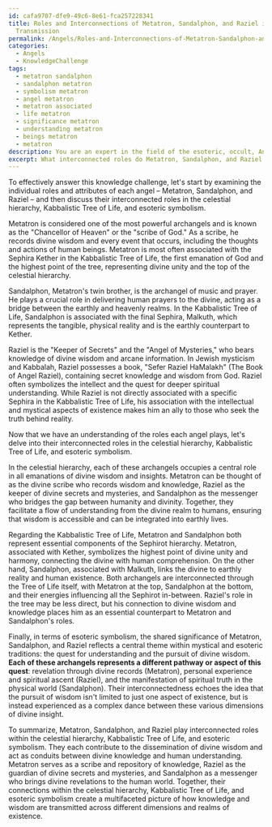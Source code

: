 ```yaml
---
id: cafa9707-dfe9-49c6-8e61-fca257228341
title: Roles and Interconnections of Metatron, Sandalphon, and Raziel in Divine Wisdom
  Transmission
permalink: /Angels/Roles-and-Interconnections-of-Metatron-Sandalphon-and-Raziel-in-Divine-Wisdom-Transmission/
categories:
  - Angels
  - KnowledgeChallenge
tags:
  - metatron sandalphon
  - sandalphon metatron
  - symbolism metatron
  - angel metatron
  - metatron associated
  - life metatron
  - significance metatron
  - understanding metatron
  - beings metatron
  - metatron
description: You are an expert in the field of the esoteric, occult, Angels and Education. You are a writer of tests, challenges, books and deep knowledge on Angels for initiates and students to gain deep insights and understanding from. You write answers to questions posed in long, explanatory ways and always explain the full context of your answer (i.e., related concepts, formulas, examples, or history), as well as the step-by-step thinking process you take to answer the challenges. Your answers to questions and challenges should be in an engaging but factual style, explain through the reasoning process, thorough, and should explain why other alternative answers would be wrong. Summarize the key themes, ideas, and conclusions at the end.
excerpt: What interconnected roles do Metatron, Sandalphon, and Raziel play in the celestial hierarchy, Kabbalistic Tree of Life, and esoteric symbolism, revealing their shared significance as prominent conduits between divine wisdom and human comprehension?
---
```

To effectively answer this knowledge challenge, let's start by examining the individual roles and attributes of each angel – Metatron, Sandalphon, and Raziel – and then discuss their interconnected roles in the celestial hierarchy, Kabbalistic Tree of Life, and esoteric symbolism. 

Metatron is considered one of the most powerful archangels and is known as the "Chancellor of Heaven" or the "scribe of God." As a scribe, he records divine wisdom and every event that occurs, including the thoughts and actions of human beings. Metatron is most often associated with the Sephira Kether in the Kabbalistic Tree of Life, the first emanation of God and the highest point of the tree, representing divine unity and the top of the celestial hierarchy.

Sandalphon, Metatron's twin brother, is the archangel of music and prayer. He plays a crucial role in delivering human prayers to the divine, acting as a bridge between the earthly and heavenly realms. In the Kabbalistic Tree of Life, Sandalphon is associated with the final Sephira, Malkuth, which represents the tangible, physical reality and is the earthly counterpart to Kether. 

Raziel is the "Keeper of Secrets" and the "Angel of Mysteries," who bears knowledge of divine wisdom and arcane information. In Jewish mysticism and Kabbalah, Raziel possesses a book, "Sefer Raziel HaMalakh" (The Book of Angel Raziel), containing secret knowledge and wisdom from God. Raziel often symbolizes the intellect and the quest for deeper spiritual understanding. While Raziel is not directly associated with a specific Sephira in the Kabbalistic Tree of Life, his association with the intellectual and mystical aspects of existence makes him an ally to those who seek the truth behind reality.

Now that we have an understanding of the roles each angel plays, let's delve into their interconnected roles in the celestial hierarchy, Kabbalistic Tree of Life, and esoteric symbolism. 

In the celestial hierarchy, each of these archangels occupies a central role in all emanations of divine wisdom and insights. Metatron can be thought of as the divine scribe who records wisdom and knowledge, Raziel as the keeper of divine secrets and mysteries, and Sandalphon as the messenger who bridges the gap between humanity and divinity. Together, they facilitate a flow of understanding from the divine realm to humans, ensuring that wisdom is accessible and can be integrated into earthly lives.

Regarding the Kabbalistic Tree of Life, Metatron and Sandalphon both represent essential components of the Sephirot hierarchy. Metatron, associated with Kether, symbolizes the highest point of divine unity and harmony, connecting the divine with human comprehension. On the other hand, Sandalphon, associated with Malkuth, links the divine to earthly reality and human existence. Both archangels are interconnected through the Tree of Life itself, with Metatron at the top, Sandalphon at the bottom, and their energies influencing all the Sephirot in-between. Raziel's role in the tree may be less direct, but his connection to divine wisdom and knowledge places him as an essential counterpart to Metatron and Sandalphon's roles.

Finally, in terms of esoteric symbolism, the shared significance of Metatron, Sandalphon, and Raziel reflects a central theme within mystical and esoteric traditions: the quest for understanding and the pursuit of divine wisdom. **Each of these archangels represents a different pathway or aspect of this quest**: revelation through divine records (Metatron), personal experience and spiritual ascent (Raziel), and the manifestation of spiritual truth in the physical world (Sandalphon). Their interconnectedness echoes the idea that the pursuit of wisdom isn't limited to just one aspect of existence, but is instead experienced as a complex dance between these various dimensions of divine insight.

To summarize, Metatron, Sandalphon, and Raziel play interconnected roles within the celestial hierarchy, Kabbalistic Tree of Life, and esoteric symbolism. They each contribute to the dissemination of divine wisdom and act as conduits between divine knowledge and human understanding. Metatron serves as a scribe and repository of knowledge, Raziel as the guardian of divine secrets and mysteries, and Sandalphon as a messenger who brings divine revelations to the human world. Together, their connections within the celestial hierarchy, Kabbalistic Tree of Life, and esoteric symbolism create a multifaceted picture of how knowledge and wisdom are transmitted across different dimensions and realms of existence.
